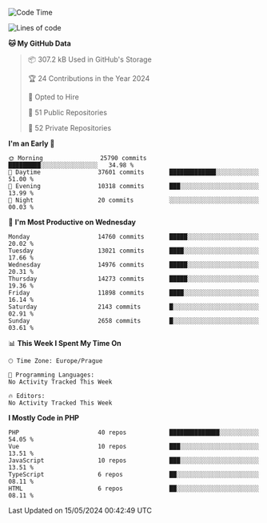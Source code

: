 <!--START_SECTION:waka-->
![Code Time](http://img.shields.io/badge/Code%20Time-1%2C583%20hrs%2058%20mins-blue)

![Lines of code](https://img.shields.io/badge/From%20Hello%20World%20I%27ve%20Written-23.4%20million%20lines%20of%20code-blue)

**🐱 My GitHub Data** 

> 📦 307.2 kB Used in GitHub's Storage 
 > 
> 🏆 24 Contributions in the Year 2024
 > 
> 💼 Opted to Hire
 > 
> 📜 51 Public Repositories 
 > 
> 🔑 52 Private Repositories 
 > 
**I'm an Early 🐤** 

```text
🌞 Morning                25790 commits       █████████░░░░░░░░░░░░░░░░   34.98 % 
🌆 Daytime                37601 commits       █████████████░░░░░░░░░░░░   51.00 % 
🌃 Evening                10318 commits       ███░░░░░░░░░░░░░░░░░░░░░░   13.99 % 
🌙 Night                  20 commits          ░░░░░░░░░░░░░░░░░░░░░░░░░   00.03 % 
```
📅 **I'm Most Productive on Wednesday** 

```text
Monday                   14760 commits       █████░░░░░░░░░░░░░░░░░░░░   20.02 % 
Tuesday                  13021 commits       ████░░░░░░░░░░░░░░░░░░░░░   17.66 % 
Wednesday                14976 commits       █████░░░░░░░░░░░░░░░░░░░░   20.31 % 
Thursday                 14273 commits       █████░░░░░░░░░░░░░░░░░░░░   19.36 % 
Friday                   11898 commits       ████░░░░░░░░░░░░░░░░░░░░░   16.14 % 
Saturday                 2143 commits        █░░░░░░░░░░░░░░░░░░░░░░░░   02.91 % 
Sunday                   2658 commits        █░░░░░░░░░░░░░░░░░░░░░░░░   03.61 % 
```


📊 **This Week I Spent My Time On** 

```text
🕑︎ Time Zone: Europe/Prague

💬 Programming Languages: 
No Activity Tracked This Week

🔥 Editors: 
No Activity Tracked This Week
```

**I Mostly Code in PHP** 

```text
PHP                      40 repos            ██████████████░░░░░░░░░░░   54.05 % 
Vue                      10 repos            ███░░░░░░░░░░░░░░░░░░░░░░   13.51 % 
JavaScript               10 repos            ███░░░░░░░░░░░░░░░░░░░░░░   13.51 % 
TypeScript               6 repos             ██░░░░░░░░░░░░░░░░░░░░░░░   08.11 % 
HTML                     6 repos             ██░░░░░░░░░░░░░░░░░░░░░░░   08.11 % 
```




 Last Updated on 15/05/2024 00:42:49 UTC
<!--END_SECTION:waka-->
<!--
**AlexKratky/AlexKratky** is a ✨ _special_ ✨ repository because its `README.md` (this file) appears on your GitHub profile.

Here are some ideas to get you started:

- 🔭 I’m currently working on ...
- 🌱 I’m currently learning ...
- 👯 I’m looking to collaborate on ...
- 🤔 I’m looking for help with ...
- 💬 Ask me about ...
- 📫 How to reach me: ...
- 😄 Pronouns: ...
- ⚡ Fun fact: ...
-->
